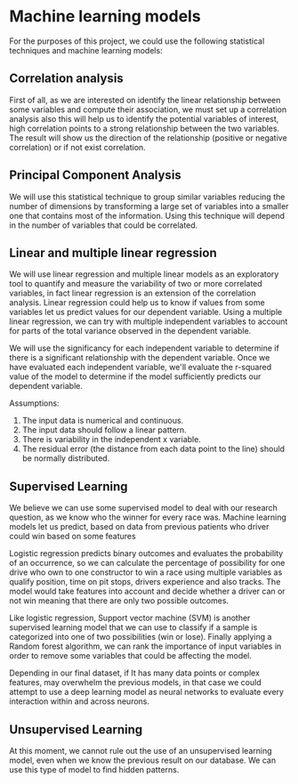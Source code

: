 # Machine learning models
For the purposes of this project, we could use the following statistical techniques and machine learning models:

## Correlation analysis
First of all, as we are interested on identify the linear relationship between some variables and compute their association, we must set up a correlation analysis also this will help us to identify the potential variables of interest, high correlation points to a strong relationship between the two variables. The result will show us the direction of the relationship (positive or negative correlation) or if not exist correlation.

## Principal Component Analysis
We will use this statistical technique to group similar variables reducing the number of dimensions by transforming a large set of variables into a smaller one that contains most of the information. Using this technique will depend in the number of variables that could be correlated. 

## Linear and multiple linear regression
We will use linear regression and multiple linear models as an exploratory tool to quantify and measure the variability of two or more correlated variables, in fact linear regression is an extension of the correlation analysis. Linear regression could help us to know if values from some variables let us predict values for our dependent variable. Using a multiple linear regression, we can try with multiple independent variables to account for parts of the total variance observed in the dependent variable.

We will use the significancy for each independent variable to determine if there is a significant relationship with the dependent variable. Once we have evaluated each independent variable, we'll evaluate the r-squared value of the model to determine if the model sufficiently predicts our dependent variable.

Assumptions:
1.	The input data is numerical and continuous.
2.	The input data should follow a linear pattern.
3.	There is variability in the independent x variable. 
4.	The residual error (the distance from each data point to the line) should be normally distributed.

## Supervised Learning
We believe we can use some supervised model to deal with our research question, as we know who the winner for every race was. Machine learning models let us predict, based on data from previous patients who driver could win based on some features

Logistic regression predicts binary outcomes and evaluates the probability of an occurrence, so we can calculate the percentage of possibility for one drive who own to one constructor to win a race using multiple variables as qualify position, time on pit stops, drivers experience and also tracks. The model would take features into account and decide whether a driver can or not win meaning that there are only two possible outcomes.

Like logistic regression, Support vector machine (SVM) is another supervised learning model that we can use to classify if a sample is categorized into one of two possibilities (win or lose). Finally applying a Random forest algorithm, we can rank the importance of input variables in order to remove some variables that could be affecting the model. 

Depending in our final dataset, if It has many data points or complex features, may overwhelm the previous models, in that case we could attempt to use a deep learning model as neural networks to evaluate every interaction within and across neurons. 

## Unsupervised Learning
At this moment, we cannot rule out the use of an unsupervised learning model, even when we know the previous result on our database. We can use this type of model to find hidden patterns.
